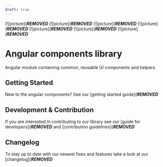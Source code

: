 ```yaml
---
draft: true
---
```


[![picture](***REMOVED***
[![picture](***REMOVED***
[![picture](***REMOVED***
[![picture](***REMOVED***
[![picture](***REMOVED***
[![picture](***REMOVED***
[![picture](***REMOVED***

# Angular components library

Angular module containing common, reusable UI components and helpers.

## Getting Started

New to the angular components? See our
[getting started guide](***REMOVED***

## Development & Contribution

If you are interested in contributing to our library see our
[guide for developers](***REMOVED***
and
[contribution guidelines](***REMOVED***

## Changelog

To stay up to date with our newest fixes and features take a look at our
[changelog](***REMOVED***
